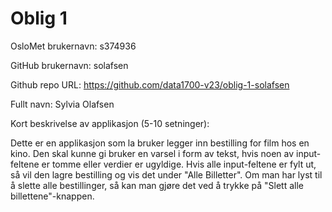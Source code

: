 Oblig 1
=======
OsloMet brukernavn: s374936

GitHub brukernavn: solafsen

Github repo URL: https://github.com/data1700-v23/oblig-1-solafsen

Fullt navn: Sylvia Olafsen

Kort beskrivelse av applikasjon (5-10 setninger):

Dette er en applikasjon som la bruker legger inn bestilling for film hos en kino.
Den skal kunne gi bruker en varsel i form av tekst, hvis noen av input-feltene er tomme eller verdier er ugyldige. 
Hvis alle input-feltene er fylt ut, så vil den lagre bestilling og vis det under "Alle Billetter". 
Om man har lyst til å slette alle bestillinger, så kan man gjøre det ved å trykke på "Slett alle billettene"-knappen.
